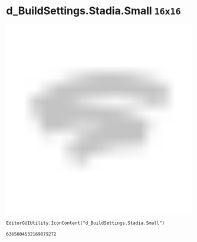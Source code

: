 # d_BuildSettings.Stadia.Small `16x16`
<img src="/img/d_BuildSettings.Stadia.Small.png" width=512 height=512>

``` CSharp
EditorGUIUtility.IconContent("d_BuildSettings.Stadia.Small")
```
```
6365604532169879272
```
